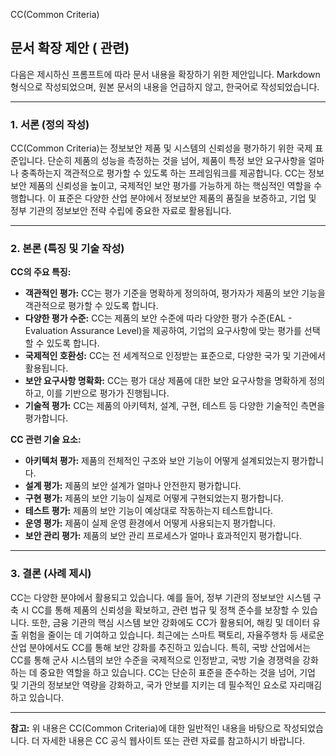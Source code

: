 CC(Common Criteria)

## 문서 확장 제안 ( 관련)

다음은 제시하신 프롬프트에 따라 문서 내용을 확장하기 위한 제안입니다. Markdown 형식으로 작성되었으며, 원본 문서의 내용을 언급하지 않고, 한국어로 작성되었습니다.

---

### 1. 서론 (정의 작성)

CC(Common Criteria)는 정보보안 제품 및 시스템의 신뢰성을 평가하기 위한 국제 표준입니다.  단순히 제품의 성능을 측정하는 것을 넘어, 제품이 특정 보안 요구사항을 얼마나 충족하는지 객관적으로 평가할 수 있도록 하는 프레임워크를 제공합니다.  CC는 정보보안 제품의 신뢰성을 높이고, 국제적인 보안 평가를 가능하게 하는 핵심적인 역할을 수행합니다.  이 표준은 다양한 산업 분야에서 정보보안 제품의 품질을 보증하고, 기업 및 정부 기관의 정보보안 전략 수립에 중요한 자료로 활용됩니다.

---

### 2. 본론 (특징 및 기술 작성)

**CC의 주요 특징:**

*   **객관적인 평가:** CC는 평가 기준을 명확하게 정의하여, 평가자가 제품의 보안 기능을 객관적으로 평가할 수 있도록 합니다.
*   **다양한 평가 수준:** CC는 제품의 보안 수준에 따라 다양한 평가 수준(EAL - Evaluation Assurance Level)을 제공하여, 기업의 요구사항에 맞는 평가를 선택할 수 있도록 합니다.
*   **국제적인 호환성:** CC는 전 세계적으로 인정받는 표준으로, 다양한 국가 및 기관에서 활용됩니다.
*   **보안 요구사항 명확화:** CC는 평가 대상 제품에 대한 보안 요구사항을 명확하게 정의하고, 이를 기반으로 평가가 진행됩니다.
*   **기술적 평가:** CC는 제품의 아키텍처, 설계, 구현, 테스트 등 다양한 기술적인 측면을 평가합니다.

**CC 관련 기술 요소:**

*   **아키텍처 평가:** 제품의 전체적인 구조와 보안 기능이 어떻게 설계되었는지 평가합니다.
*   **설계 평가:** 제품의 보안 설계가 얼마나 안전한지 평가합니다.
*   **구현 평가:** 제품의 보안 기능이 실제로 어떻게 구현되었는지 평가합니다.
*   **테스트 평가:** 제품의 보안 기능이 예상대로 작동하는지 테스트합니다.
*   **운영 평가:** 제품이 실제 운영 환경에서 어떻게 사용되는지 평가합니다.
*   **보안 관리 평가:** 제품의 보안 관리 프로세스가 얼마나 효과적인지 평가합니다.

---

### 3. 결론 (사례 제시)

CC는 다양한 분야에서 활용되고 있습니다. 예를 들어, 정부 기관의 정보보안 시스템 구축 시 CC를 통해 제품의 신뢰성을 확보하고, 관련 법규 및 정책 준수를 보장할 수 있습니다.  또한, 금융 기관의 핵심 시스템 보안 강화에도 CC가 활용되어, 해킹 및 데이터 유출 위험을 줄이는 데 기여하고 있습니다.  최근에는 스마트 팩토리, 자율주행차 등 새로운 산업 분야에서도 CC를 통해 보안 강화를 추진하고 있습니다.  특히,  국방 산업에서는 CC를 통해 군사 시스템의 보안 수준을 국제적으로 인정받고,  국방 기술 경쟁력을 강화하는 데 중요한 역할을 하고 있습니다.  CC는 단순히 표준을 준수하는 것을 넘어,  기업 및 기관의 정보보안 역량을 강화하고,  국가 안보를 지키는 데 필수적인 요소로 자리매김하고 있습니다.

---

**참고:** 위 내용은 CC(Common Criteria)에 대한 일반적인 내용을 바탕으로 작성되었습니다.  더 자세한 내용은 CC 공식 웹사이트 또는 관련 자료를 참고하시기 바랍니다.
